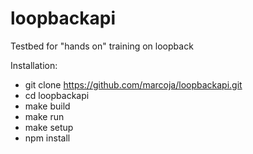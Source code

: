 # loopbackapi
Testbed for "hands on" training on loopback


Installation:
- git clone https://github.com/marcoja/loopbackapi.git
- cd loopbackapi
- make build 
- make run 
- make setup
- npm install 
